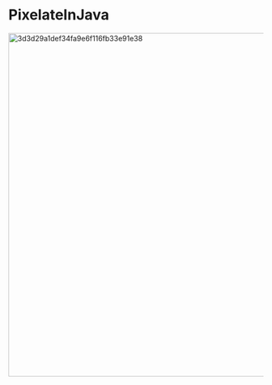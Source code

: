 ﻿# PixelateInJava

<img width="1918" height="678" alt="3d3d29a1def34fa9e6f116fb33e91e38" src="https://github.com/user-attachments/assets/dd91ca87-61bc-4c87-8d8b-e60ed6e1898f" />
